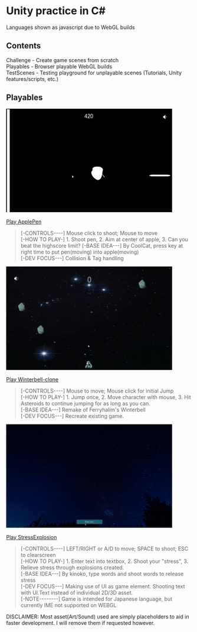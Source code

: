 # Unity practice in C#  
Languages shown as javascript due to WebGL builds  
  
## Contents
Challenge - Create game scenes from scratch  
Playables - Browser playable WebGL builds  
TestScenes - Testing playground for unplayable scenes (Tutorials, Unity features/scripts, etc.)  
  
## Playables  
<img src="Playables/applepen_sample.gif" alt="applepen gameplay" width="450" height="280">  
  
[Play ApplePen](https://catsmile-nico.github.io/Unity-Practice/Playables/ApplePen/index.html)  
> [-CONTROLS----] Mouse click to shoot; Mouse to move  
> [-HOW TO PLAY-] 1. Shoot pen,  2. Aim at center of apple, 3. Can you beat the highscore limit?
> [-BASE IDEA---] By CoolCat, press key at right time to put pen(moving) into apple(moving)  
> [-DEV FOCUS---] Collision & Tag handling
  
  
<img src="Playables/winter_sample1.gif" alt="winter gameplay" width="450" height="280">  

[Play Winterbell-clone](https://catsmile-nico.github.io/Unity-Practice/Playables/Winterbell-clone/index.html)  
> [-CONTROLS----] Mouse to move; Mouse click for initial Jump  
> [-HOW TO PLAY-] 1. Jump once,  2. Move character with mouse,  3. Hit Asteroids to continue jumping for as long as you can.  
> [-BASE IDEA---] Remake of Ferryhalim's Winterbell  
> [-DEV FOCUS---] Recreate existing game.
  
  
<img src="Playables/stress_sample.gif" alt="stress gameplay" width="450" height="280"/>  
  
[Play StressExplosion](https://catsmile-nico.github.io/Unity-Practice/Playables/StressExplosion/index.html)  
> [-CONTROLS----] LEFT/RIGHT or A/D to move; SPACE to shoot;  ESC to clearscreen  
> [-HOW TO PLAY-] 1. Enter text into textbox,  2. Shoot your "stress",  3. Relieve stress through explosions created.  
> [-BASE IDEA---] By kinoko, type words and shoot words to release stress    
> [-DEV FOCUS---] Making use of UI as game element. Shooting text with UI.Text instead of individual 2D/3D asset.  
> [-NOTE--------] Game is intended for Japanese language, but currently IME not supported on WEBGL  
  
DISCLAIMER: Most asset(Art/Sound) used are simply placeholders to aid in faster development. I will remove them if requested however.  
